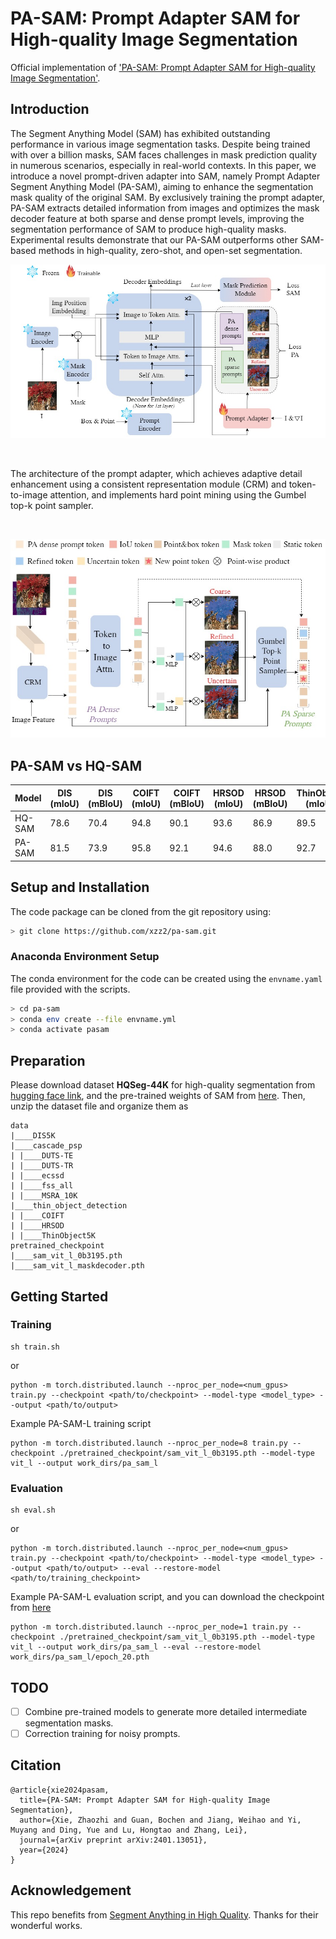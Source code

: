 # PA-SAM: Prompt Adapter SAM for High-quality Image Segmentation

Official implementation of [&#39;PA-SAM: Prompt Adapter SAM for High-quality Image Segmentation&#39;](https://arxiv.org/abs/2401.13051).

## Introduction

The Segment Anything Model (SAM) has exhibited outstanding performance in various image segmentation tasks. Despite being trained with over a billion masks, SAM faces challenges in mask prediction quality in numerous scenarios, especially in real-world contexts. In this paper, we introduce a novel prompt-driven adapter into SAM, namely Prompt Adapter Segment Anything Model (PA-SAM), aiming to enhance the segmentation mask quality of the original SAM. By exclusively training the prompt adapter, PA-SAM extracts detailed information from images and optimizes the mask decoder feature at both sparse and dense prompt levels, improving the segmentation performance of SAM to produce high-quality masks. Experimental results demonstrate that our PA-SAM outperforms other SAM-based methods in high-quality, zero-shot, and open-set segmentation.

<p align="center">
  <img width="700" alt="image" src='figs/pa-sam-framework.jpg'>
</p>
<br>

The architecture of the prompt adapter, which achieves adaptive detail enhancement using a consistent representation module (CRM) and token-to-image attention, and implements hard point mining using the Gumbel top-k point sampler.

<br>
<p align="center">
  <img width="600" alt="image" src='figs/prompt-adapter.jpg'>
</p>

## PA-SAM vs HQ-SAM

| Model  | DIS  (mIoU) | DIS (mBIoU) | COIFT (mIoU) | COIFT (mBIoU) | HRSOD (mIoU) | HRSOD (mBIoU) | ThinObject (mIoU) | ThinObject (mBIoU) | Average (mIoU) | Average (mBIoU) |
|--------|----------|-----------|------------|-------------|------------|-------------|------------------|-------------------|---------------|----------------|
| HQ-SAM | 78.6     | 70.4      | 94.8       | 90.1        | 93.6       | 86.9        | 89.5             | 79.9              | 89.1          | 81.8           |
| PA-SAM | 81.5     | 73.9      | 95.8       | 92.1        | 94.6       | 88.0        | 92.7             | 84.0              | 91.2          | 84.5           |

<!-- 
<br>
<img width="1000" alt="image" src='figs/vis.png'>
-->


## Setup and Installation

The code package can be cloned from the git repository using:

```bash
> git clone https://github.com/xzz2/pa-sam.git
```

### Anaconda Environment Setup

The conda environment for the code can be created using the `envname.yaml` file provided with the scripts.

```bash
> cd pa-sam
> conda env create --file envname.yml
> conda activate pasam
```

## Preparation

Please download dataset **HQSeg-44K** for high-quality segmentation from [hugging face link](https://huggingface.co/sam-hq-team/sam-hq-training/tree/main/data), and the pre-trained weights of SAM from [here](https://dl.fbaipublicfiles.com/segment_anything/sam_vit_l_0b3195.pth). Then, unzip the dataset file and organize them as

```
data
|____DIS5K
|____cascade_psp
| |____DUTS-TE
| |____DUTS-TR
| |____ecssd
| |____fss_all
| |____MSRA_10K
|____thin_object_detection
| |____COIFT
| |____HRSOD
| |____ThinObject5K
pretrained_checkpoint
|____sam_vit_l_0b3195.pth
|____sam_vit_l_maskdecoder.pth
```

## Getting Started

### Training

```
sh train.sh
```

or

```
python -m torch.distributed.launch --nproc_per_node=<num_gpus> train.py --checkpoint <path/to/checkpoint> --model-type <model_type> --output <path/to/output>
```

Example PA-SAM-L training script

```
python -m torch.distributed.launch --nproc_per_node=8 train.py --checkpoint ./pretrained_checkpoint/sam_vit_l_0b3195.pth --model-type vit_l --output work_dirs/pa_sam_l
```

### Evaluation

```
sh eval.sh
```

or

```
python -m torch.distributed.launch --nproc_per_node=<num_gpus> train.py --checkpoint <path/to/checkpoint> --model-type <model_type> --output <path/to/output> --eval --restore-model <path/to/training_checkpoint>
```

Example PA-SAM-L evaluation script, and you can download the checkpoint from [here](https://pan.baidu.com/s/1PGfooGqweEPeXWvA5c55EA?pwd=wr97)

```
python -m torch.distributed.launch --nproc_per_node=1 train.py --checkpoint ./pretrained_checkpoint/sam_vit_l_0b3195.pth --model-type vit_l --output work_dirs/pa_sam_l --eval --restore-model work_dirs/pa_sam_l/epoch_20.pth
```

## TODO

- [ ] Combine pre-trained models to generate more detailed intermediate segmentation masks.
- [ ] Correction training for noisy prompts.

## Citation

```
@article{xie2024pasam,
  title={PA-SAM: Prompt Adapter SAM for High-quality Image Segmentation},
  author={Xie, Zhaozhi and Guan, Bochen and Jiang, Weihao and Yi, Muyang and Ding, Yue and Lu, Hongtao and Zhang, Lei},
  journal={arXiv preprint arXiv:2401.13051},
  year={2024}
}
```

## Acknowledgement

This repo benefits from [Segment Anything in High Quality](https://github.com/SysCV/sam-hq). Thanks for their wonderful works.
